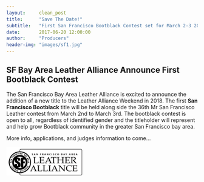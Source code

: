 ```yaml
---
layout:     clean_post
title:      "Save The Date!"
subtitle:   "First San Francisco Bootblack Contest set for March 2-3 2017"
date:       2017-06-20 12:00:00
author:     "Producers"
header-img: "images/sf1.jpg"
---
```


<h2 class="card-title"> SF Bay Area Leather Alliance Announce First Bootblack Contest</h2>

<p>
The San Francisco Bay Area Leather Alliance is excited to announce the addition of a new title to the Leather Alliance Weekend in 2018. The first <strong>San Francisco Bootblack</strong> title will be held along side the 36th Mr San Francisco Leather contest from March 2nd to March 3rd. The bootblack contest is open to all, regardless of identified gender and the titleholder will represent and help grow Bootblack community in the greater San Francisco bay area.
</p>

<p>
More info, applications, and judges information to come...
</p>

<img src="/images/sfba_logo.png" class="org-logo" width="200px" />
